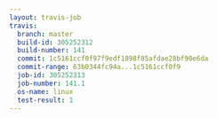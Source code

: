 ```yaml
---
layout: travis-job
travis:
  branch: master
  build-id: 305252312
  build-number: 141
  commit: 1c5161ccf0f97f9edf1898f85afdae28bf90e6da
  commit-range: 63b0344fc94a...1c5161ccf0f9
  job-id: 305252313
  job-number: 141.1
  os-name: linux
  test-result: 1
---
```

